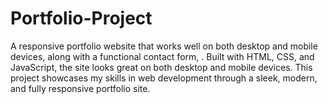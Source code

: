 # Portfolio-Project
 A responsive portfolio website that works well on both desktop and mobile devices, along with a functional contact form, . Built with HTML, CSS, and JavaScript, the site looks great on both desktop and mobile devices. This project showcases my skills in web development through a sleek, modern, and fully responsive portfolio site. 
